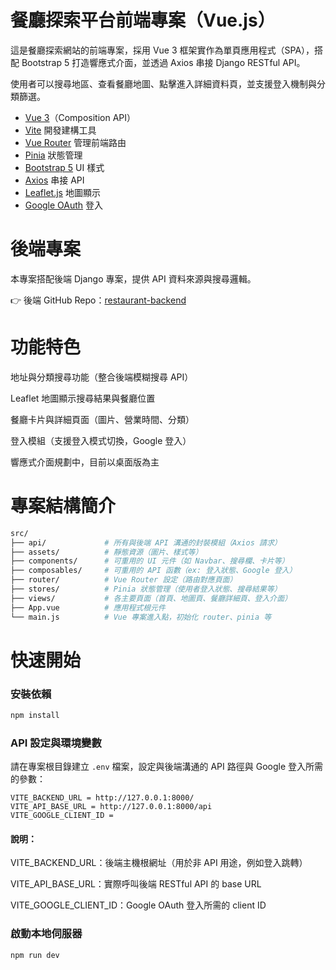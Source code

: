 # 餐廳探索平台前端專案（Vue.js）

這是餐廳探索網站的前端專案，採用 Vue 3 框架實作為單頁應用程式（SPA），搭配 Bootstrap 5 打造響應式介面，並透過 Axios 串接 Django RESTful API。

使用者可以搜尋地區、查看餐廳地圖、點擊進入詳細資料頁，並支援登入機制與分類篩選。

- [Vue 3](https://vuejs.org/)（Composition API）
- [Vite](https://vitejs.dev/) 開發建構工具
- [Vue Router](https://router.vuejs.org/) 管理前端路由
- [Pinia](https://pinia.vuejs.org/) 狀態管理
- [Bootstrap 5](https://getbootstrap.com/) UI 樣式
- [Axios](https://axios-http.com/) 串接 API
- [Leaflet.js](https://leafletjs.com/) 地圖顯示
- [Google OAuth](https://developers.google.com/identity) 登入

# 後端專案
本專案搭配後端 Django 專案，提供 API 資料來源與搜尋邏輯。

👉 後端 GitHub Repo：[restaurant-backend](https://github.com/goojjq648/Django-Backend-Management/tree/main)

# 功能特色
地址與分類搜尋功能（整合後端模糊搜尋 API）

Leaflet 地圖顯示搜尋結果與餐廳位置

餐廳卡片與詳細頁面（圖片、營業時間、分類）

登入模組（支援登入模式切換，Google 登入）

響應式介面規劃中，目前以桌面版為主

# 專案結構簡介
```bash
src/
├── api/             # 所有與後端 API 溝通的封裝模組（Axios 請求）
├── assets/          # 靜態資源（圖片、樣式等）
├── components/      # 可重用的 UI 元件（如 Navbar、搜尋欄、卡片等）
├── composables/     # 可重用的 API 函數（ex: 登入狀態、Google 登入）
├── router/          # Vue Router 設定（路由對應頁面）
├── stores/          # Pinia 狀態管理（使用者登入狀態、搜尋結果等）
├── views/           # 各主要頁面（首頁、地圖頁、餐廳詳細頁、登入介面）
├── App.vue          # 應用程式根元件
└── main.js          # Vue 專案進入點，初始化 router、pinia 等
```

# 快速開始
### 安裝依賴
```bash
npm install
```

### API 設定與環境變數
請在專案根目錄建立 `.env` 檔案，設定與後端溝通的 API 路徑與 Google 登入所需的參數：
```
VITE_BACKEND_URL = http://127.0.0.1:8000/
VITE_API_BASE_URL = http://127.0.0.1:8000/api
VITE_GOOGLE_CLIENT_ID = 
```
#### 說明：
VITE_BACKEND_URL：後端主機根網址（用於非 API 用途，例如登入跳轉）

VITE_API_BASE_URL：實際呼叫後端 RESTful API 的 base URL

VITE_GOOGLE_CLIENT_ID：Google OAuth 登入所需的 client ID

### 啟動本地伺服器
```
npm run dev
```
